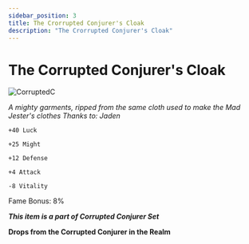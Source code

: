 ```yaml
---
sidebar_position: 3
title: The Crorrupted Conjurer's Cloak
description: "The Crorrupted Conjurer's Cloak"
---
```


# The Corrupted Conjurer's Cloak

![CorruptedC](https://cdn.discordapp.com/attachments/1187552567295758487/1188547497707184178/The_Corrupted_Conjurers_Cloak.png?ex=659aec1d&is=6588771d&hm=484122fb55ab408a2cdd4c948a03b7ccd3f76ee817731c4471fb6ded3a65cd88&)

<i>A mighty garments, ripped from the same cloth used to make the Mad Jester's clothes Thanks to: Jaden</i>

    +40 Luck
    
    +25 Might
    
    +12 Defense
    
    +4 Attack    
    
    -8 Vitality
    
Fame Bonus: 8%

***This item is a part of Corrupted Conjurer Set***

**Drops from the Corrupted Conjurer in the Realm**
